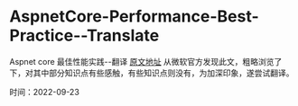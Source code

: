 # AspnetCore-Performance-Best-Practice--Translate
Aspnet core 最佳性能实践--翻译
<a href='https://learn.microsoft.com/en-us/aspnet/core/performance/performance-best-practices?view=aspnetcore-6.0'>原文地址</a>
从微软官方发现此文，粗略浏览了下，对其中部分知识点有些感触，有些知识点则没有，为加深印象，遂尝试翻译。

时间：2022-09-23
